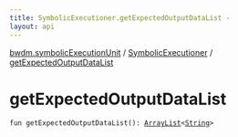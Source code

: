 ```yaml
---
title: SymbolicExecutioner.getExpectedOutputDataList - 
layout: api
---
```


<div class='api-docs-breadcrumbs'><a href="../index.html">bwdm.symbolicExecutionUnit</a> / <a href="index.html">SymbolicExecutioner</a> / <a href="./get-expected-output-data-list.html">getExpectedOutputDataList</a></div>

# getExpectedOutputDataList

<div class="signature"><code><span class="keyword">fun </span><span class="identifier">getExpectedOutputDataList</span><span class="symbol">(</span><span class="symbol">)</span><span class="symbol">: </span><a href="http://docs.oracle.com/javase/6/docs/api/java/util/ArrayList.html"><span class="identifier">ArrayList</span></a><span class="symbol">&lt;</span><a href="https://kotlinlang.org/api/latest/jvm/stdlib/kotlin/-string/index.html"><span class="identifier">String</span></a><span class="symbol">&gt;</span></code></div>
